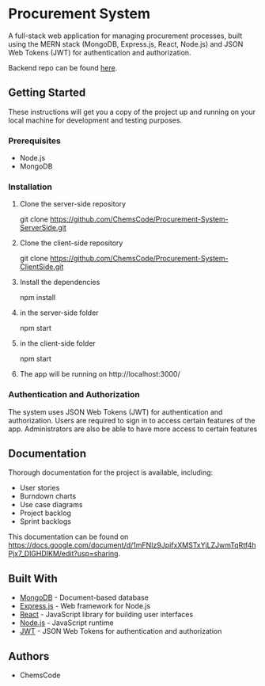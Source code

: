 # Procurement System

A full-stack web application for managing procurement processes, built using the MERN stack (MongoDB, Express.js, React, Node.js) and JSON Web Tokens (JWT) for authentication and authorization.

Backend repo can be found [here](https://github.com/ChemsCode/Procurement-System-ServerSide).

## Getting Started

These instructions will get you a copy of the project up and running on your local machine for development and testing purposes.

### Prerequisites

- Node.js
- MongoDB

### Installation

1. Clone the server-side repository

    git clone https://github.com/ChemsCode/Procurement-System-ServerSide.git

2. Clone the client-side repository

    git clone https://github.com/ChemsCode/Procurement-System-ClientSide.git

3. Install the dependencies

    npm install

4. in the server-side folder

    npm start

5. in the client-side folder

    npm start

6. The app will be running on http://localhost:3000/

### Authentication and Authorization

The system uses JSON Web Tokens (JWT) for authentication and authorization. Users are required to sign in to access certain features of the app. Administrators are also be able to have more access to certain features 

## Documentation

Thorough documentation for the project is available, including:
- User stories
- Burndown charts
- Use case diagrams
- Project backlog
- Sprint backlogs

This documentation can be found on https://docs.google.com/document/d/1mFNIz9JpifxXMSTxYjLZJwmTqRtf4hPjx7_DlGHDIKM/edit?usp=sharing.

## Built With

- [MongoDB](https://www.mongodb.com/) - Document-based database
- [Express.js](https://expressjs.com/) - Web framework for Node.js
- [React](https://reactjs.org/) - JavaScript library for building user interfaces
- [Node.js](https://nodejs.org/) - JavaScript runtime
- [JWT](https://jwt.io/) - JSON Web Tokens for authentication and authorization

## Authors

- ChemsCode

